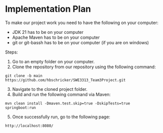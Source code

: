 # Implementation Plan


To make our project work you need to have the following on your computer:

* JDK 21 has to be on your computer
* Apache Maven has to be on your computer
* git or git-bassh has to be on your computer (if you are on windows)

Steps:
1. Go to an empty folder on your computer.
2. Clone the repository from our repository using the following command:
```
git clone -b main https://github.com/hbschricker/SWE3313_Team3Project.git
```
3. Navigate to the cloned project folder.
4. Build and run the following command via Maven:
```
mvn clean install -Dmaven.test.skip=true -DskipTests=true springboot:run
```
5. Once successfully  run, go to the following page:
```
http://localhost:8080/
```

